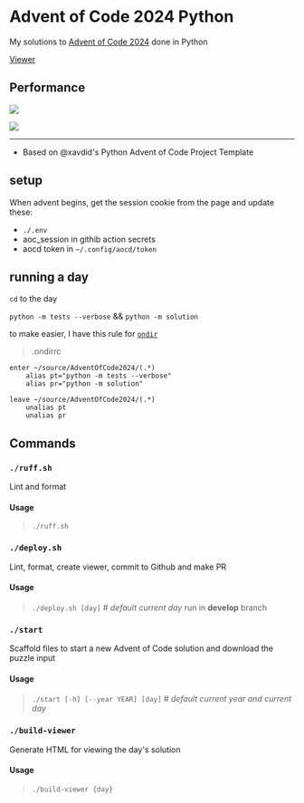 # Advent of Code 2024 Python

My solutions to [Advent of Code 2024](https://adventofcode.com/2024) done in Python

[Viewer](https://sergiorgiraldo.github.io/AdventOfCode2024/viewer/)

## Performance

![](https://img.shields.io/badge/day%20📅-1-blue)

![](https://img.shields.io/badge/stars%20⭐-2-yellow)

---

- Based on @xavdid's Python Advent of Code Project Template

## setup

When advent begins, get the session cookie from the page and update these:

- `./.env`
- aoc_session in githib action secrets
- aocd token in `~/.config/aocd/token`

## running a day

`cd` to the day

`python -m tests --verbose` && `python -m solution`

to make easier, I have this rule for [`ondir`](https://github.com/alecthomas/ondir)

> .ondirrc

```ondir
enter ~/source/AdventOfCode2024/(.*)
    alias pt="python -m tests --verbose"
    alias pr="python -m solution"

leave ~/source/AdventOfCode2024/(.*)
    unalias pt
    unalias pr
```

## Commands

### `./ruff.sh`

Lint and format

#### Usage

> `./ruff.sh`

### `./deploy.sh`

Lint, format, create viewer, commit to Github and make PR

#### Usage

> `./deploy.sh [day]` # *default current day*
> run in **develop** branch
>

### `./start`

Scaffold files to start a new Advent of Code solution and download the puzzle input

#### Usage

> `./start [-h] [--year YEAR] [day]` # *default current year and current day*

### `./build-viewer`

Generate HTML for viewing the day's solution

#### Usage

> `./build-viewer {day}`
